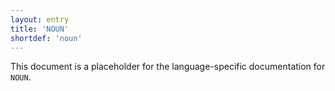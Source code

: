 ```yaml
---
layout: entry
title: 'NOUN'
shortdef: 'noun'
---
```


This document is a placeholder for the language-specific documentation
for `NOUN`.
